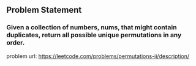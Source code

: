 ## Problem Statement

### Given a collection of numbers, nums, that might contain duplicates, return all possible unique permutations in any order.

problem url: https://leetcode.com/problems/permutations-ii/description/

